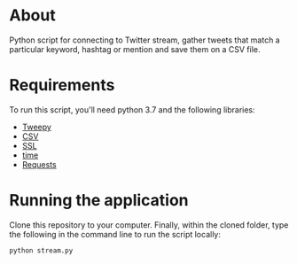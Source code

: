 # About

Python script for connecting to Twitter stream, gather tweets that match a particular keyword, hashtag or mention and save them on a CSV file.

# Requirements

To run this script, you'll need python 3.7 and the following libraries: 

* [Tweepy](https://github.com/tweepy/tweepy)
* [CSV](https://docs.python.org/3/library/csv.html)
* [SSL](https://docs.python.org/3/library/ssl.html)
* [time](https://docs.python.org/3/library/time.html)
* [Requests](https://realpython.com/python-requests/)

# Running the application

Clone this repository to your computer. Finally, within the cloned folder, type the following in the command line to run the script locally:

`python stream.py`